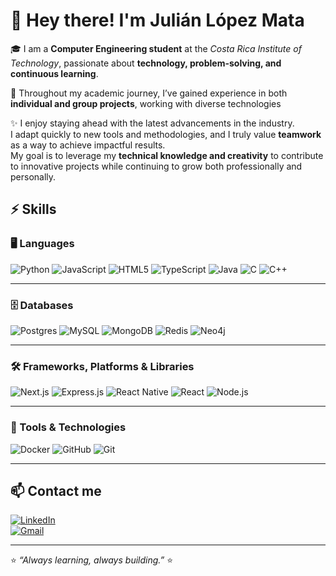 # 👋 Hey there! I'm Julián López Mata  

🎓 I am a **Computer Engineering student** at the *Costa Rica Institute of Technology*, passionate about **technology, problem-solving, and continuous learning**.  

🚀 Throughout my academic journey, I’ve gained experience in both **individual and group projects**, working with diverse technologies

✨ I enjoy staying ahead with the latest advancements in the industry.  
I adapt quickly to new tools and methodologies, and I truly value **teamwork** as a way to achieve impactful results.  
My goal is to leverage my **technical knowledge and creativity** to contribute to innovative projects while continuing to grow both professionally and personally.  
## ⚡ Skills  

### 🖥️ Languages  
![Python](https://img.shields.io/badge/Python-3776AB?style=for-the-badge&logo=python&logoColor=white)  ![JavaScript](https://img.shields.io/badge/JavaScript-F7DF1E?style=for-the-badge&logo=javascript&logoColor=black)  ![HTML5](https://img.shields.io/badge/HTML5-E34F26?style=for-the-badge&logo=html5&logoColor=white)  ![TypeScript](https://img.shields.io/badge/TypeScript-3178C6?style=for-the-badge&logo=typescript&logoColor=white)  ![Java](https://img.shields.io/badge/Java-007396?style=for-the-badge&logo=openjdk&logoColor=white)  ![C](https://img.shields.io/badge/C-00599C?style=for-the-badge&logo=c&logoColor=white)  ![C++](https://img.shields.io/badge/C++-00599C?style=for-the-badge&logo=cplusplus&logoColor=white)  

---

### 🗄️ Databases  
![Postgres](https://img.shields.io/badge/Postgres-316192?style=for-the-badge&logo=postgresql&logoColor=white)  ![MySQL](https://img.shields.io/badge/MySQL-4479A1?style=for-the-badge&logo=mysql&logoColor=white)  ![MongoDB](https://img.shields.io/badge/MongoDB-47A248?style=for-the-badge&logo=mongodb&logoColor=white)  ![Redis](https://img.shields.io/badge/Redis-DC382D?style=for-the-badge&logo=redis&logoColor=white)  ![Neo4j](https://img.shields.io/badge/Neo4j-008CC1?style=for-the-badge&logo=neo4j&logoColor=white)  

---

### 🛠️ Frameworks, Platforms & Libraries  
![Next.js](https://img.shields.io/badge/Next.js-000000?style=for-the-badge&logo=nextdotjs&logoColor=white)  ![Express.js](https://img.shields.io/badge/Express.js-000000?style=for-the-badge&logo=express&logoColor=white)  ![React Native](https://img.shields.io/badge/React%20Native-20232A?style=for-the-badge&logo=react&logoColor=61DAFB)  ![React](https://img.shields.io/badge/React-20232A?style=for-the-badge&logo=react&logoColor=61DAFB)  ![Node.js](https://img.shields.io/badge/Node.js-43853D?style=for-the-badge&logo=node.js&logoColor=white)  

---

### 🔧 Tools & Technologies  
![Docker](https://img.shields.io/badge/Docker-2496ED?style=for-the-badge&logo=docker&logoColor=white)  ![GitHub](https://img.shields.io/badge/GitHub-181717?style=for-the-badge&logo=github&logoColor=white)  ![Git](https://img.shields.io/badge/Git-F05032?style=for-the-badge&logo=git&logoColor=white)  


---

## 📫 Contact me  

[![LinkedIn](https://img.shields.io/badge/LinkedIn-blue?style=for-the-badge&logo=linkedin)](https://www.linkedin.com/in/julián-lópez-mata-11083a37b)  
[![Gmail](https://img.shields.io/badge/Gmail-D14836?style=for-the-badge&logo=gmail&logoColor=white)](mailto:juliay8g17@gmail.com)  

---

⭐ *“Always learning, always building.”* ⭐
